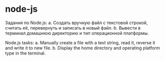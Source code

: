 # node-js

Задания по Node.js:
a. Создать вручную файл с текстовой строкой, считать её, перевернуть  и записать в новый файл.
b. Вывести в терминал домашнюю директорию и тип операционной платформы.

Node.js tasks:
a. Manually create a file with a text string, read it, reverse it and write it to new file.
b. Display the home directory and operating platform type in the terminal.
